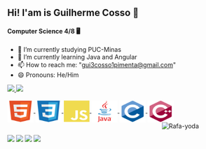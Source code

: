 ## Hi! I'am is Guilherme Cosso 👋
#### Computer Science 4/8 🖥

- 🔭 I’m currently studying PUC-Minas
- 🌱 I’m currently learning Java and Angular
- 📫 How to reach me: "gui3cosso1pimenta@gmail.com"
- 😄 Pronouns: He/Him

 <div>
  <a href="https://github.com/Guilherme-Cosso">
  <img height="140px" width"50%" src="https://github-readme-stats.vercel.app/api?username=Guilherme-Cosso&show_icons=true&theme=dark&include_all_commits=true&count_private=true"/>
  <img height="140px" width"50%" src="https://github-readme-stats.vercel.app/api/top-langs/?username=Guilherme-Cosso&layout=compact&langs_count=7&theme=dark"/>
</div>
  
  <div style="display: inline_block"><br>
  <img align="center" alt="Cosso-Html" height="50" width="60" src="https://raw.githubusercontent.com/devicons/devicon/master/icons/html5/html5-original.svg">
  <img align="center" alt="Cosso-CSS" height="50" width="60" src="https://raw.githubusercontent.com/devicons/devicon/master/icons/css3/css3-original.svg">
  <img align="center" alt="Cosso-Js" height="50" width="60" src="https://raw.githubusercontent.com/devicons/devicon/master/icons/javascript/javascript-plain.svg">
  <img align="center" alt="Cosso-Java" height="50" width="60" src="https://github.com/devicons/devicon/blob/master/icons/java/java-original-wordmark.svg">
  <img align="center" alt="Cooso-Java" height="50" width="60" src="https://github.com/devicons/devicon/blob/master/icons/c/c-original.svg">
  <img align="center" alt="Cooso-Java" height="50" width="60" src="https://github.com/devicons/devicon/blob/master/icons/cplusplus/cplusplus-original.svg">
  <img align="right" alt="Rafa-yoda"  width="30%" src="https://kanto.legiaodosherois.com.br/w760-h398-gnw-cfill-q80/wp-content/uploads/2020/11/legiao_T0EHopI5X1bS.jpg.jpeg">
</div>
 
  ##

<div> 
  <a href="https://www.instagram.com/gui_cosso" target="_blank"><img src="https://img.shields.io/badge/-Instagram-%23E4405F?style=for-the-badge&logo=instagram&logoColor=white" target="_blank"></a>
 <a href="https://discord.gg/G9GPg5SA75" target="_blank"><img src="https://img.shields.io/badge/Discord-7289DA?style=for-the-badge&logo=discord&logoColor=white" target="_blank"></a> 
  <a href = "gui3cosso1pimenta@gmail.com"><img src="https://img.shields.io/badge/-Gmail-%23333?style=for-the-badge&logo=gmail&logoColor=white" target="_blank"></a>
  <a href="https://www.linkedin.com/in/guilherme-c%C3%B4sso-lima-pimenta-b6899420b" target="_blank"><img src="https://img.shields.io/badge/-LinkedIn-%230077B5?style=for-the-badge&logo=linkedin&logoColor=white" target="_blank"></a>  
</div>
  
  
  
  
